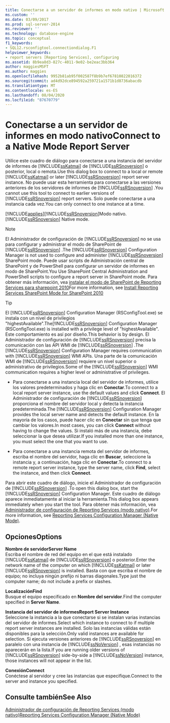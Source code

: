 ```yaml
---
title: Conectarse a un servidor de informes en modo nativo | Microsoft Docs
ms.custom: ''
ms.date: 03/09/2017
ms.prod: sql-server-2014
ms.reviewer: ''
ms.technology: database-engine
ms.topic: conceptual
f1_keywords:
- SQL12.rsconfigtool.connectiondialog.F1
helpviewer_keywords:
- report servers [Reporting Services], configuring
ms.assetid: 8b9ea8d3-827c-4011-9e02-be2eac3bb364
author: maggiesMSFT
ms.author: maggies
ms.openlocfilehash: 9952b81ab95f002587f8b9b7ef67810822016372
ms.sourcegitcommit: ad4d92dce894592a259721a1571b1d8736abacdb
ms.translationtype: MT
ms.contentlocale: es-ES
ms.lasthandoff: 08/04/2020
ms.locfileid: "87670779"
---
```

# <a name="connect-to-a-native-mode-report-server"></a><span data-ttu-id="57177-102">Conectarse a un servidor de informes en modo nativo</span><span class="sxs-lookup"><span data-stu-id="57177-102">Connect to a Native Mode Report Server</span></span>
  <span data-ttu-id="57177-103">Utilice este cuadro de diálogo para conectarse a una instancia del servidor de informes de [!INCLUDE[ssKatmai](../../includes/sskatmai-md.md)] de [!INCLUDE[ssRSnoversion](../../includes/ssrsnoversion-md.md)] o posterior, local o remota.</span><span class="sxs-lookup"><span data-stu-id="57177-103">Use this dialog box to connect to a local or remote [!INCLUDE[ssKatmai](../../includes/sskatmai-md.md)] or later [!INCLUDE[ssRSnoversion](../../includes/ssrsnoversion-md.md)] report server instance.</span></span> <span data-ttu-id="57177-104">No puede usar esta herramienta para conectarse a las versiones anteriores de los servidores de informes de [!INCLUDE[ssRSnoversion](../../includes/ssrsnoversion-md.md)] .</span><span class="sxs-lookup"><span data-stu-id="57177-104">You cannot use this tool to connect to earlier versions of [!INCLUDE[ssRSnoversion](../../includes/ssrsnoversion-md.md)] report servers.</span></span> <span data-ttu-id="57177-105">Solo puede conectarse a una instancia cada vez.</span><span class="sxs-lookup"><span data-stu-id="57177-105">You can only connect to one instance at a time.</span></span>  
  
 [!INCLUDE[applies](../../includes/applies-md.md)]<span data-ttu-id="57177-106">[!INCLUDE[ssRSnoversion](../../includes/ssrsnoversion-md.md)]Modo nativo.</span><span class="sxs-lookup"><span data-stu-id="57177-106">[!INCLUDE[ssRSnoversion](../../includes/ssrsnoversion-md.md)] Native mode.</span></span>  
  
> [!NOTE]  
>  <span data-ttu-id="57177-107">El Administrador de configuración de [!INCLUDE[ssRSnoversion](../../includes/ssrsnoversion-md.md)] no se usa para configurar y administrar el modo de SharePoint de [!INCLUDE[ssRSnoversion](../../includes/ssrsnoversion-md.md)] .</span><span class="sxs-lookup"><span data-stu-id="57177-107">The [!INCLUDE[ssRSnoversion](../../includes/ssrsnoversion-md.md)] Configuration Manager is not used to configure and administer [!INCLUDE[ssRSnoversion](../../includes/ssrsnoversion-md.md)] SharePoint mode.</span></span> <span data-ttu-id="57177-108">Puede usar scripts de Administración central de SharePoint y de PowerShell para configurar un servidor de informes en modo de SharePoint.</span><span class="sxs-lookup"><span data-stu-id="57177-108">You Use SharePoint Central Administration and PowerShell scripts to configure a report server in SharePoint mode.</span></span> <span data-ttu-id="57177-109">Para obtener más información, vea [instalar el modo de SharePoint de Reporting Services para sharepoint 2010](../../../2014/sql-server/install/install-reporting-services-sharepoint-mode-for-sharepoint-2010.md)</span><span class="sxs-lookup"><span data-stu-id="57177-109">For more information, see [Install Reporting Services SharePoint Mode for SharePoint 2010](../../../2014/sql-server/install/install-reporting-services-sharepoint-mode-for-sharepoint-2010.md)</span></span>  
  
> [!TIP]  
>  <span data-ttu-id="57177-110">El [!INCLUDE[ssRSnoversion](../../includes/ssrsnoversion-md.md)] Configuration Manager (RSConfigTool.exe) se instala con un nivel de privilegios "highestAvailable".</span><span class="sxs-lookup"><span data-stu-id="57177-110">The[!INCLUDE[ssRSnoversion](../../includes/ssrsnoversion-md.md)] Configuration Manager (RSConfigTool.exe) is installed with a privilege level of "highestAvailable".</span></span> <span data-ttu-id="57177-111">Este comportamiento es así por diseño.</span><span class="sxs-lookup"><span data-stu-id="57177-111">This behavior is by design.</span></span> <span data-ttu-id="57177-112">El Administrador de configuración de [!INCLUDE[ssRSnoversion](../../includes/ssrsnoversion-md.md)] precisa la comunicación con las API WMI de [!INCLUDE[ssRSnoversion](../../includes/ssrsnoversion-md.md)] .</span><span class="sxs-lookup"><span data-stu-id="57177-112">The [!INCLUDE[ssRSnoversion](../../includes/ssrsnoversion-md.md)] Configuration Manager requires communication with [!INCLUDE[ssRSnoversion](../../includes/ssrsnoversion-md.md)] WMI APIs.</span></span> <span data-ttu-id="57177-113">Una parte de la comunicación WMI de [!INCLUDE[ssRSnoversion](../../includes/ssrsnoversion-md.md)] requiere un nivel superior o administrativo de privilegios.</span><span class="sxs-lookup"><span data-stu-id="57177-113">Some of the [!INCLUDE[ssRSnoversion](../../includes/ssrsnoversion-md.md)] WMI communication requires a higher level or administrative of privileges.</span></span>  
  
-   <span data-ttu-id="57177-114">Para conectarse a una instancia local del servidor de informes, utilice los valores predeterminados y haga clic en **Conectar**.</span><span class="sxs-lookup"><span data-stu-id="57177-114">To connect to a local report server instance, use the default values and click **Connect**.</span></span> <span data-ttu-id="57177-115">El Administrador de configuración de [!INCLUDE[ssRSnoversion](../../includes/ssrsnoversion-md.md)] proporciona el nombre del servidor local y detecta la instancia predeterminada.</span><span class="sxs-lookup"><span data-stu-id="57177-115">The [!INCLUDE[ssRSnoversion](../../includes/ssrsnoversion-md.md)] Configuration Manager provides the local server name and detects the default instance.</span></span> <span data-ttu-id="57177-116">En la mayoría de los casos, puede hacer clic en **Conectar** sin que tenga que cambiar los valores.</span><span class="sxs-lookup"><span data-stu-id="57177-116">In most cases, you can click **Connect** without having to change the values.</span></span> <span data-ttu-id="57177-117">Si instaló más de una instancia, debe seleccionar la que desea utilizar.</span><span class="sxs-lookup"><span data-stu-id="57177-117">If you installed more than one instance, you must select the one that you want to use.</span></span>  
  
-   <span data-ttu-id="57177-118">Para conectarse a una instancia remota del servidor de informes, escriba el nombre del servidor, haga clic en **Buscar**, seleccione la instancia y, a continuación, haga clic en **Conectar**.</span><span class="sxs-lookup"><span data-stu-id="57177-118">To connect to a remote report server instance, type the server name, click **Find**, select the instance, and then click **Connect**.</span></span>  
  
 <span data-ttu-id="57177-119">Para abrir este cuadro de diálogo, inicie el Administrador de configuración de [!INCLUDE[ssRSnoversion](../../includes/ssrsnoversion-md.md)] .</span><span class="sxs-lookup"><span data-stu-id="57177-119">To open this dialog box, start the [!INCLUDE[ssRSnoversion](../../includes/ssrsnoversion-md.md)] Configuration Manager.</span></span> <span data-ttu-id="57177-120">Este cuadro de diálogo aparece inmediatamente al iniciar la herramienta.</span><span class="sxs-lookup"><span data-stu-id="57177-120">This dialog box appears immediately when you start the tool.</span></span> <span data-ttu-id="57177-121">Para obtener más información, vea [Administrador de configuración de Reporting Services &#40;modo nativo&#41;](../../../2014/sql-server/install/reporting-services-configuration-manager-native-mode.md).</span><span class="sxs-lookup"><span data-stu-id="57177-121">For more information, see [Reporting Services Configuration Manager &#40;Native Mode&#41;](../../../2014/sql-server/install/reporting-services-configuration-manager-native-mode.md).</span></span>  
  
## <a name="options"></a><span data-ttu-id="57177-122">Opciones</span><span class="sxs-lookup"><span data-stu-id="57177-122">Options</span></span>  
 <span data-ttu-id="57177-123">**Nombre de servidor**</span><span class="sxs-lookup"><span data-stu-id="57177-123">**Server Name**</span></span>  
 <span data-ttu-id="57177-124">Escriba el nombre de red del equipo en el que está instalado [!INCLUDE[ssKatmai](../../includes/sskatmai-md.md)] de [!INCLUDE[ssRSnoversion](../../includes/ssrsnoversion-md.md)] o posterior.</span><span class="sxs-lookup"><span data-stu-id="57177-124">Enter the network name of the computer on which [!INCLUDE[ssKatmai](../../includes/sskatmai-md.md)] or later [!INCLUDE[ssRSnoversion](../../includes/ssrsnoversion-md.md)] is installed.</span></span> <span data-ttu-id="57177-125">Basta con que escriba el nombre de equipo; no incluya ningún prefijo ni barras diagonales.</span><span class="sxs-lookup"><span data-stu-id="57177-125">Type just the computer name; do not include a prefix or slashes.</span></span>  
  
 <span data-ttu-id="57177-126">**Localización**</span><span class="sxs-lookup"><span data-stu-id="57177-126">**Find**</span></span>  
 <span data-ttu-id="57177-127">Busque el equipo especificado en **Nombre del servidor**.</span><span class="sxs-lookup"><span data-stu-id="57177-127">Find the computer specified in **Server Name**.</span></span>  
  
 <span data-ttu-id="57177-128">**Instancia del servidor de informes**</span><span class="sxs-lookup"><span data-stu-id="57177-128">**Report Server Instance**</span></span>  
 <span data-ttu-id="57177-129">Seleccione la instancia a la que conectarse si se instalan varias instancias del servidor de informes.</span><span class="sxs-lookup"><span data-stu-id="57177-129">Select which instance to connect to if multiple report server instances are installed.</span></span> <span data-ttu-id="57177-130">Solo las instancias válidas están disponibles para la selección.</span><span class="sxs-lookup"><span data-stu-id="57177-130">Only valid instances are available for selection.</span></span> <span data-ttu-id="57177-131">Si ejecuta versiones anteriores de [!INCLUDE[ssRSnoversion](../../includes/ssrsnoversion-md.md)] en paralelo con una instancia de [!INCLUDE[ssNoVersion](../../includes/ssnoversion-md.md)] , esas instancias no aparecerán en la lista.</span><span class="sxs-lookup"><span data-stu-id="57177-131">If you are running older versions of [!INCLUDE[ssRSnoversion](../../includes/ssrsnoversion-md.md)] side-by-side a [!INCLUDE[ssNoVersion](../../includes/ssnoversion-md.md)] instance, those instances will not appear in the list.</span></span>  
  
 <span data-ttu-id="57177-132">**Conexión**</span><span class="sxs-lookup"><span data-stu-id="57177-132">**Connect**</span></span>  
 <span data-ttu-id="57177-133">Conéctese al servidor y cree las instancias que especifique.</span><span class="sxs-lookup"><span data-stu-id="57177-133">Connect to the server and instance you specified.</span></span>  
  
## <a name="see-also"></a><span data-ttu-id="57177-134">Consulte también</span><span class="sxs-lookup"><span data-stu-id="57177-134">See Also</span></span>  
 [<span data-ttu-id="57177-135">Administrador de configuración de Reporting Services &#40;modo nativo&#41;</span><span class="sxs-lookup"><span data-stu-id="57177-135">Reporting Services Configuration Manager &#40;Native Mode&#41;</span></span>](../../../2014/sql-server/install/reporting-services-configuration-manager-native-mode.md)  
  
  
